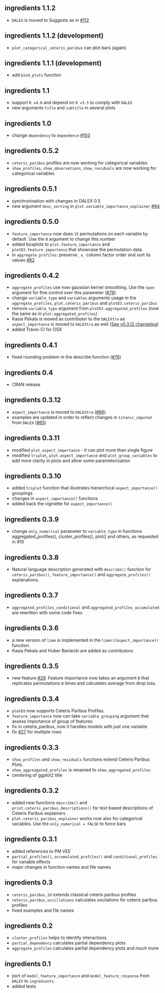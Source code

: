 ingredients 1.1.2
---------------------------------------------------------------
* `DALEX` is moved to Suggests as in  [#112](https://github.com/ModelOriented/ingredients/issues/112)

ingredients 1.1.2 (development)
---------------------------------------------------------------
* `plot_categorical_ceteris_paribus` can plot bars (again)

ingredients 1.1.1 (development)
---------------------------------------------------------------
* add `bind_plots` function

ingredients 1.1
---------------------------------------------------------------
* support `R v4.0` and depend on `R v3.5` to comply with `DALEX`
* new arguments `title` and `subtitle` in several plots

ingredients 1.0
---------------------------------------------------------------
* change `dependency` to `dependence` [#103](https://github.com/ModelOriented/ingredients/issues/103)

ingredients 0.5.2
---------------------------------------------------------------
* `ceteris_paribus` profiles are now working for categorical variables
* `show_profiles`, `show_observations`, `show_residuals` are now working for categorical variables

ingredients 0.5.1
---------------------------------------------------------------
* synchronisation with changes in DALEX 0.5
* new argument `desc_sorting` in `plot.variable_importance_explainer` [#94](https://github.com/ModelOriented/ingredients/issues/94)

ingredients 0.5.0
---------------------------------------------------------------
* `feature_importance` now does `15` permutations on each variable by default. Use the `B` argument to change this number
* added boxplots to `plot.feature_importance` and `plotD3.feature_importance` that showcase the permutation data
* in `aggregate_profiles`: preserve `_x_` column factor order and sort its values [#82](https://github.com/ModelOriented/ingredients/issues/82)

ingredients 0.4.2
---------------------------------------------------------------
* `aggregate_profiles` use now gaussian kernel smoothing. Use the `span` argument for fine control over this parameter ([#79](https://github.com/ModelOriented/ingredients/issues/79))
* change `variable_type` and `variables` arguments usage   in the 
`aggregate_profiles`, `plot.ceteris_paribus` and `plotD3.ceteris_paribus`
* remove `variable_type` argument from `plotD3.aggregated_profiles`
(now the same as in `plot.aggregated_profiles`)
* Kasia Pekala is moved as contributor to the `DALEXtra` as `aspect_importance` is moved to `DALEXtra` as well
([See v0.3.12 changelog](https://modeloriented.github.io/ingredients/news/index.html#ingredients-0-3-12))
* added Travis-CI for OSX

ingredients 0.4.1
---------------------------------------------------------------
* fixed rounding problem in the describe function ([#76](https://github.com/ModelOriented/ingredients/issues/76))

ingredients 0.4
---------------------------------------------------------------
* CRAN release

ingredients 0.3.12
---------------------------------------------------------------
* `aspect_importance` is moved to `DALEXtra` ([#66](https://github.com/ModelOriented/ingredients/issues/66))
* examples are updated in order to reflect changes in `titanic_imputed` from `DALEX` ([#65](https://github.com/ModelOriented/ingredients/issues/65))


ingredients 0.3.11
---------------------------------------------------------------
* modified `plot.aspect_importance` - it can plot more than single figure  
* modified `triplot`, `plot.aspect_importance` and `plot_group_variables` to add more clarity in plots and allow some parameterization


ingredients 0.3.10
---------------------------------------------------------------
* added `triplot` function that illustrates hierarchical `aspect_importance()` groupings
* changes in `aspect_importance()` functions
* added back the vigniette for `aspect_importance()`

ingredients 0.3.9
---------------------------------------------------------------
* change `only_numerical` parameter to `variable_type` in functions aggregated_profiles(),
cluster_profiles(), plot() and others, as requested in #15

ingredients 0.3.8
----------------------------------------------------------------
* Natural language description generated with `describe()` function for `ceteris_paribus()`, `feature_importance()` and `aggregate_profiles()` explanations. 


ingredients 0.3.7
----------------------------------------------------------------
* `aggregated_profiles_conditional` and `aggregated_profiles_accumulated` are rewritten with some code fixes

ingredients 0.3.6
----------------------------------------------------------------
* a new version of `lime` is implemented in the `lime()`/`aspect_importance()` function.
* Kasia Pekala and Huber Baniecki are added as contributors.

ingredients 0.3.5
----------------------------------------------------------------
* new feature [#29](https://github.com/ModelOriented/ingredients/issues/29). Feature importance now takes an argument `B` that replicates permutations `B` times and calculates average from drop loss.

ingredients 0.3.4
----------------------------------------------------------------
* `plotD3` now supports Ceteris Paribus Profiles.
* `feature_importance` now can take `variable_grouping` argument that assess importance of group of features
* fix in ceteris_paribus, now it handles models with just one variable
* fix [#27](https://github.com/ModelOriented/ingredients/issues/27) for multiple rows 

ingredients 0.3.3
----------------------------------------------------------------
* `show_profiles` and `show_residuals` functions extend Ceteris Paribus Plots.
* `show_aggreagated_profiles` is renamed to `show_aggregated_profiles`
* centering of ggplot2 title

ingredients 0.3.2
----------------------------------------------------------------
* added new functions `describe()` and `print.ceteris_paribus_descriptions()` for text based descriptions of Ceteris Paribus explainers
* `plot.ceteris_paribus_explainer` works now also for categorical variables. Use the `only_numerical = FALSE` to force bars

ingredients 0.3.1
----------------------------------------------------------------
* added references to PM VEE
* `partial_profiles()`, `accumulated_profiles()` and `conditional_profiles` for variable effects
* major changes in function names and file names

ingredients 0.3
----------------------------------------------------------------
* `ceteris_paribus_2d` extends classical ceteris paribus profiles
* `ceteris_paribus_oscillations` calculates oscilations for ceteris paribus profiles
* fixed examples and file names

ingredients 0.2
----------------------------------------------------------------
* `cluster_profiles` helps to identify interactions
* `partial_dependency` calculates partial dependency plots
* `aggregate_profiles` calculates partial dependency plots and much more

ingredients 0.1
----------------------------------------------------------------
* port of `model_feature_importance` and `model_feature_response` from `DALEX` to `ingredients`
* added tests
